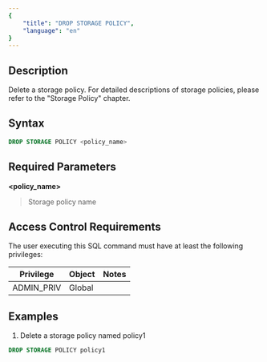 ```yaml
---
{
    "title": "DROP STORAGE POLICY",
    "language": "en"
}
---
```


## Description

Delete a storage policy. For detailed descriptions of storage policies, please refer to the "Storage Policy" chapter.

## Syntax

```sql
DROP STORAGE POLICY <policy_name>
```
## Required Parameters

**<policy_name>**

> Storage policy name

## Access Control Requirements

The user executing this SQL command must have at least the following privileges:

| Privilege  | Object | Notes |
| ---------- | ------ | ----- |
| ADMIN_PRIV | Global |       |

## Examples

1. Delete a storage policy named policy1

  ```sql
  DROP STORAGE POLICY policy1
  ```